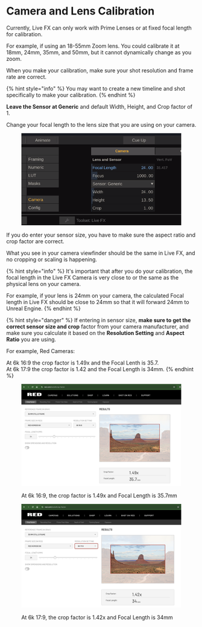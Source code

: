 # Camera and Lens Calibration

Currently, Live FX can only work with Prime Lenses or at fixed focal length for calibration.&#x20;

For example, if using an 18-55mm Zoom lens. You could calibrate it at 18mm, 24mm, 35mm, and 50mm, but it cannot dynamically change as you zoom.

When you make your calibration, make sure your shot resolution and frame rate are correct.&#x20;

{% hint style="info" %}
You may want to create a new timeline and shot specifically to make your calibration.&#x20;
{% endhint %}

**Leave the Sensor at Generic** and default Width, Height, and Crop factor of 1.&#x20;

Change your focal length to the lens size that you are using on your camera.

<figure><img src="../.gitbook/assets/image (24).png" alt=""><figcaption></figcaption></figure>



If you do enter your sensor size, you have to make sure the aspect ratio and crop factor are correct.

What you see in your camera viewfinder should be the same in Live FX, and no cropping or scaling is happening.

{% hint style="info" %}
It's important that after you do your calibration, the focal length in the Live FX Camera is very close to or the same as the physical lens on your camera.&#x20;

For example, if your lens is 24mm on your camera, the calculated Focal length in Live FX should be close to 24mm so that it will forward 24mm to Unreal Engine.&#x20;
{% endhint %}

{% hint style="danger" %}
If entering in sensor size, **make sure to get the correct sensor size and crop** factor from your camera manufacturer, and make sure you calculate it based on the **Resolution Setting** and **Aspect Ratio** you are using.&#x20;

For example, Red Cameras:

At 6k 16:9 the crop factor is 1.49x and the Focal Lenth is 35.7.\
At 6k 17:9 the crop factor is 1.42 and the Focal Length is 34mm.
{% endhint %}

<figure><img src="../.gitbook/assets/image (26).png" alt=""><figcaption><p>At 6k 16:9, the crop factor is 1.49x and Focal Length is 35.7mm</p></figcaption></figure>

<figure><img src="../.gitbook/assets/image (27).png" alt=""><figcaption><p>At 6k 17:9, the crop factor is 1.42x and Focal Length is 34mm</p></figcaption></figure>

